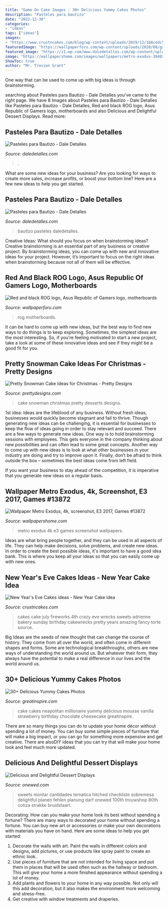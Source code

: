 ```yaml
---
title: "Game On Cake Images : 30+ Delicious Yummy Cakes Photos"
description: "Pasteles para bautizo"
date: "2022-12-30"
categories:
- "ideas"
tags: ["ideas"]
images:
- "https://www.crustncakes.com/blog/wp-content/uploads/2019/12/1b8cedc5d46e9f3874f507f695809843.jpg"
featuredImage: "https://wallpaperforu.com/wp-content/uploads/2020/08/gamer-wallpaper-200803131110261440x2560.jpg"
featured_image: "https://i1.wp.com/www.daledetalles.com/wp-content/uploads/2016/06/pastel-para-bautizo9.jpg"
image: "https://wallpapershome.com/images/wallpapers/metro-exodus-3840x2160-4k-screenshot-e3-2017-13872.jpg"
ShowToc: true
author: "Mr. Trevion Grant"
---
```



One way that can be used to come up with big ideas is through brainstorming.

	

		
searching about Pasteles para Bautizo - Dale Detalles you've came to the right page. We have 8 Images about Pasteles para Bautizo - Dale Detalles like Pasteles para Bautizo - Dale Detalles, Red and black ROG logo, Asus Republic of Gamers logo, motherboards and also Delicious and Delightful Dessert Displays. Read more:
		
    
## Pasteles Para Bautizo - Dale Detalles

<img loading=lazy src="https://i1.wp.com/www.daledetalles.com/wp-content/uploads/2016/06/pastel-para-bautizo9.jpg" onerror="this.onerror=null;this.src='https://tse2.mm.bing.net/th?id=OIP.UxZAr_mrE3nplCBEoUkskwHaJ4&amp;pid=15.1';" alt="Pasteles para Bautizo - Dale Detalles">

_Source: daledetalles.com_

>. 

	

What are some new ideas for your business?
Are you looking for ways to create more sales, increase profits, or boost your bottom line? Here are a few new ideas to help you get started.

    
## Pasteles Para Bautizo - Dale Detalles

<img loading=lazy src="https://i0.wp.com/www.daledetalles.com/wp-content/uploads/2016/06/pastel-para-bautizo33.jpg" onerror="this.onerror=null;this.src='https://tse2.mm.bing.net/th?id=OIP.RfsJ8XEJ9gPXsylBzqGWXQHaLH&amp;pid=15.1';" alt="Pasteles para Bautizo - Dale Detalles">

_Source: daledetalles.com_

>bautizo pasteles daledetalles. 

	

Creative Ideas: What should you focus on when brainstorming ideas?
Creative brainstorming is an essential part of any business or creative project. By brainstorming ideas, you can come up with new and innovative ideas for your project. However, it’s important to focus on the right ideas when brainstorming because not all of them will be effective.

    
## Red And Black ROG Logo, Asus Republic Of Gamers Logo, Motherboards

<img loading=lazy src="https://wallpaperforu.com/wp-content/uploads/2020/08/gamer-wallpaper-200803131110261440x2560.jpg" onerror="this.onerror=null;this.src='https://tse3.mm.bing.net/th?id=OIP.20iBWyGufvcY9qx9FAQmaQHaNK&amp;pid=15.1';" alt="Red and black ROG logo, Asus Republic of Gamers logo, motherboards">

_Source: wallpaperforu.com_

>rog motherboards. 

	

It can be hard to come up with new ideas, but the best way to find new ways to do things is to keep exploring. Sometimes, the simplest ideas are the most interesting. So, if you're feeling motivated to start a new project, take a look at some of these innovative ideas and see if they might be a good fit for you.

    
## Pretty Snowman Cake Ideas For Christmas - Pretty Designs

<img loading=lazy src="https://www.prettydesigns.com/wp-content/uploads/2014/12/Desserts.jpg" onerror="this.onerror=null;this.src='https://tse3.mm.bing.net/th?id=OIP.rMdNlepkS8zfmm23vQJ5igHaJ3&amp;pid=15.1';" alt="Pretty Snowman Cake Ideas for Christmas - Pretty Designs">

_Source: prettydesigns.com_

>cake snowman christmas pretty desserts designs. 

	

1st idea:
Ideas are the lifeblood of any business. Without fresh ideas, businesses would quickly become stagnant and fail to thrive. Though generating new ideas can be challenging, it is essential for businesses to keep the flow of ideas going in order to stay relevant and succeed.
There are a few ways to generate new ideas. One way is to hold brainstorming sessions with employees. This gets everyone in the company thinking about new possibilities and can often lead to some great concepts. Another way to come up with new ideas is to look at what other businesses in your industry are doing and try to improve upon it. Finally, don’t be afraid to think outside the box – sometimes the best ideas come from left field.

If you want your business to stay ahead of the competition, it is imperative that you generate new ideas on a regular basis.

    
## Wallpaper Metro Exodus, 4k, Screenshot, E3 2017, Games #13872

<img loading=lazy src="https://wallpapershome.com/images/wallpapers/metro-exodus-3840x2160-4k-screenshot-e3-2017-13872.jpg" onerror="this.onerror=null;this.src='https://tse2.mm.bing.net/th?id=OIP.FbzHOQ5Va_Y3jByyJTpG8AHaEK&amp;pid=15.1';" alt="Wallpaper Metro Exodus, 4k, screenshot, E3 2017, Games #13872">

_Source: wallpapershome.com_

>metro exodus 4k e3 games screenshot wallpapers. 

	

Ideas are what bring people together, and they can be used in all aspects of life. They can help make decisions, solve problems, and create new ideas. In order to create the best possible ideas, it's important to have a good idea bank. This is where you keep all your ideas so that you can easily come up with new ones.

    
## New Year&#039;s Eve Cakes Ideas - New Year Cake Idea

<img loading=lazy src="https://www.crustncakes.com/blog/wp-content/uploads/2019/12/1b8cedc5d46e9f3874f507f695809843.jpg" onerror="this.onerror=null;this.src='https://tse2.mm.bing.net/th?id=OIP.V9-2K9k-HYSKZFv4Fuh4YgAAAA&amp;pid=15.1';" alt="New Year&#039;s Eve Cakes ideas - New Year Cake idea">

_Source: crustncakes.com_

>cakes cake july fireworks 4th crazy eve wrecks sweets adrienne bakery sunday birthday cakewrecks pretty years amazing fancy torte source. 

	

Big Ideas are the seeds of new thought that can change the course of history. They come from all over the world, and often come in different shapes and forms. Some are technological breakthroughs, others are new ways of understanding the world around us. But whatever their form, they always have the potential to make a real difference in our lives and the world around us.

    
## 30+ Delicious Yummy Cakes Photos

<img loading=lazy src="https://greatinspire.com/wp-content/uploads/2016/06/Delicious-Yummy-Cakes-17.jpg" onerror="this.onerror=null;this.src='https://tse2.mm.bing.net/th?id=OIP.ntoTFQnrWF4chODwK9Um9gHaLv&amp;pid=15.1';" alt="30+ Delicious Yummy Cakes Photos">

_Source: greatinspire.com_

>cake cakes neapolitan millionaire yummy delicious mousse vanilla strawberry birthday chocolate cheesecake greatinspire. 

	

There are so many things you can do to update your home décor without spending a lot of money. You can buy some simple pieces of furniture that will make a big impact, or you can go for something more expensive and get creative. There are alsoDIY ideas that you can try that will make your home look and feel much more updated.

    
## Delicious And Delightful Dessert Displays

<img loading=lazy src="https://wedding-pictures-04.onewed.com/72553/signage_for_dessert_table__full.jpg" onerror="this.onerror=null;this.src='https://tse4.mm.bing.net/th?id=OIP.RbyTItTycEdBJiLakh2KqgHaLH&amp;pid=15.1';" alt="Delicious and Delightful Dessert Displays">

_Source: onewed.com_

>sweets montar cantidades tematica hitched checkliste sobremesa delightful planen fehlen planung darf onewed 100th trouwshop 80th cotiza strakke bruidstaart. 

	

Decorating: How can you make your home look its best without spending a fortune?
There are many ways to decorated your home without spending a fortune. You can buy new art or accessories or make your own decorations with materials you have on hand. Here are some ideas to help you get started: 
1. Decorate the walls with art. Paint the walls in different colors and designs, add pictures, or use products like spray paint to create an ethnic look. 
2. Use pieces of furniture that are not intended for living space and put them in places that will be used often such as the hallway or bedroom. This will give your home a more finished appearance without spending a lot of money. 
3. Add plants and flowers to your home in any way possible. Not only will this add decoration, but it also makes the environment more welcoming and stress-free. 
4. Get creative with window treatments and draperies.

